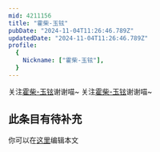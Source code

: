```yaml
---
mid: 4211156
title: "霍柴-玉铉"
pubDate: "2024-11-04T11:26:46.789Z"
updatedDate: "2024-11-04T11:26:46.789Z"
profile:
  {
    Nickname: ["霍柴-玉铉"],
  }
---
```


关注[霍柴-玉铉](https://space.bilibili.com/4211156)谢谢喵~ 关注[霍柴-玉铉](https://space.bilibili.com/4211156)谢谢喵~

## 此条目有待补充
你可以在[这里](https://github.com/Yuhanawa/VTuber.ICU/edit/master/src/content/v/霍柴-玉铉/index.md)编辑本文
